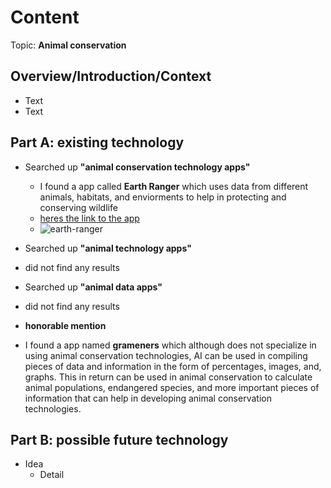 # Content
Topic: **Animal conservation**

## Overview/Introduction/Context
* Text
* Text

## Part A: existing technology
* Searched up **"animal conservation technology apps"** 
  * I found a app called **Earth Ranger** which uses data from different animals, habitats, and enviorments to help in protecting and conserving   wildlife
  * [heres the link to the app](https://www.earthranger.com/)
  * ![earth-ranger](https://github.com/user-attachments/assets/984a9aad-872e-43a1-89fb-34353d4afed6) 
 
* Searched up **"animal technology apps"**
 * did not find any results
* Searched up **"animal data apps"**
 * did not find any results
* **honorable mention**
 * I found a app named **grameners** which although does not specialize in using animal conservation technologies, AI can be used in compiling pieces of data and information in the form of percentages, images, and, graphs. This in return can be used in animal conservation to calculate animal populations, endangered species, and more important pieces of information that can help in developing animal conservation technologies. 

## Part B: possible future technology
* Idea
  * Detail

